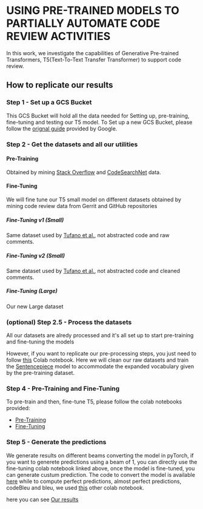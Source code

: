 # USING PRE-TRAINED MODELS TO PARTIALLY AUTOMATE CODE REVIEW ACTIVITIES

In this work, we investigate the capabilities of Generative Pre-trained Transformers, T5(Text-To-Text Transfer Transformer) to support code review.

## How to replicate our results

### Step 1 - Set up a GCS Bucket 
This GCS Bucket will hold all the data needed for Setting up, pre-training, fine-tuning and testing our T5 model.
To Set up a new GCS Bucket, please follow the [orignal guide](https://cloud.google.com/storage/docs/quickstart-console.) provided by Google. 

### Step 2 - Get the datasets and all our utilities

#### Pre-Training
Obtained by mining [Stack Overflow](https://www.brentozar.com/archive/2015/10/how-to-download-the-stack-overflow-database-via-bittorrent/) and [CodeSearchNet](https://github.com/github/CodeSearchNet) data. 

#### Fine-Tuning
We will fine tune our T5 small model on different datasets obtained by mining code review data from Gerrit and GitHub repositories

##### Fine-Tuning v1 (Small)
Same dataset used by [Tufano et al.](https://arxiv.org/abs/2101.02518), not abstracted code and raw comments. 
##### Fine-Tuning v2 (Small)
Same dataset used by [Tufano et al.](https://arxiv.org/abs/2101.02518), not abstracted code and cleaned comments.
##### Fine-Tuning (Large)
Our new Large dataset 

### (optional) Step 2.5 - Process the datasets
All our datasets are alredy processed and it's all set up to start pre-training and fine-tuning the models

However, if you want to replicate our pre-processing steps, you just need to follow [this](https://github.com/masies/CRA/blob/main/Replication_package_PreProcessing.ipynb) Colab notebook.  Here we will clean our raw datasets and train the [Sentencepiece](https://github.com/google/sentencepiece/blob/master/python/README.md) model to accommodate the expanded vocabulary given by the pre-training dataset.

### Step 4 - Pre-Training and Fine-Tuning
To pre-train and then, fine-tune T5, please follow the colab notebooks provided:

- [Pre-Training](https://github.com/masies/CRA/blob/main/Replication_package_PreTraining.ipynb)
- [Fine-Tuning](https://github.com/masies/CRA/blob/main/Replication_package_FineTuning.ipynb)

### Step 5 - Generate the predictions
We generate results on different beams converting the model in pyTorch, if you want to generete predictions using a beam of 1, you can directly use the fine-tuning colab notebook linked above, once the model is fine-tuned, you can generate custum prediction. 
The code to convert the model is available [here](http://)
while to compute perfect predictions, almost perfect predictions, codeBleu and bleu, we used [this](http://) other colab notebook.

here you can see [Our results](https://docs.google.com/spreadsheets/d/1JBdZZaGhOSGLIKkZjkEWvRudg-TIWCuaeYTxGnTPOyE/edit?usp=sharing)

